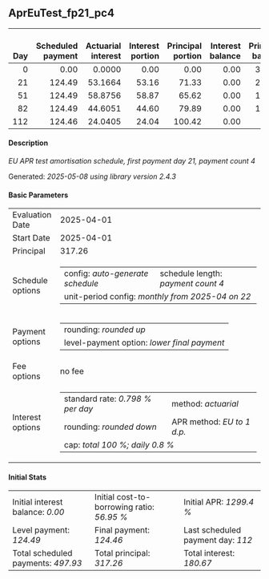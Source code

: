<h2>AprEuTest_fp21_pc4</h2>
<table>
    <thead style="vertical-align: bottom;">
        <th style="text-align: right;">Day</th>
        <th style="text-align: right;">Scheduled payment</th>
        <th style="text-align: right;">Actuarial interest</th>
        <th style="text-align: right;">Interest portion</th>
        <th style="text-align: right;">Principal portion</th>
        <th style="text-align: right;">Interest balance</th>
        <th style="text-align: right;">Principal balance</th>
        <th style="text-align: right;">Total actuarial interest</th>
        <th style="text-align: right;">Total interest</th>
        <th style="text-align: right;">Total principal</th>
    </thead>
    <tr style="text-align: right;">
        <td class="ci00">0</td>
        <td class="ci01" style="white-space: nowrap;">0.00</td>
        <td class="ci02">0.0000</td>
        <td class="ci03">0.00</td>
        <td class="ci04">0.00</td>
        <td class="ci05">0.00</td>
        <td class="ci06">317.26</td>
        <td class="ci07">0.0000</td>
        <td class="ci08">0.00</td>
        <td class="ci09">0.00</td>
    </tr>
    <tr style="text-align: right;">
        <td class="ci00">21</td>
        <td class="ci01" style="white-space: nowrap;">124.49</td>
        <td class="ci02">53.1664</td>
        <td class="ci03">53.16</td>
        <td class="ci04">71.33</td>
        <td class="ci05">0.00</td>
        <td class="ci06">245.93</td>
        <td class="ci07">53.1664</td>
        <td class="ci08">53.16</td>
        <td class="ci09">71.33</td>
    </tr>
    <tr style="text-align: right;">
        <td class="ci00">51</td>
        <td class="ci01" style="white-space: nowrap;">124.49</td>
        <td class="ci02">58.8756</td>
        <td class="ci03">58.87</td>
        <td class="ci04">65.62</td>
        <td class="ci05">0.00</td>
        <td class="ci06">180.31</td>
        <td class="ci07">112.0421</td>
        <td class="ci08">112.03</td>
        <td class="ci09">136.95</td>
    </tr>
    <tr style="text-align: right;">
        <td class="ci00">82</td>
        <td class="ci01" style="white-space: nowrap;">124.49</td>
        <td class="ci02">44.6051</td>
        <td class="ci03">44.60</td>
        <td class="ci04">79.89</td>
        <td class="ci05">0.00</td>
        <td class="ci06">100.42</td>
        <td class="ci07">156.6472</td>
        <td class="ci08">156.63</td>
        <td class="ci09">216.84</td>
    </tr>
    <tr style="text-align: right;">
        <td class="ci00">112</td>
        <td class="ci01" style="white-space: nowrap;">124.46</td>
        <td class="ci02">24.0405</td>
        <td class="ci03">24.04</td>
        <td class="ci04">100.42</td>
        <td class="ci05">0.00</td>
        <td class="ci06">0.00</td>
        <td class="ci07">180.6877</td>
        <td class="ci08">180.67</td>
        <td class="ci09">317.26</td>
    </tr>
</table>
<h4>Description</h4>
<p><i>EU APR test amortisation schedule, first payment day 21, payment count 4</i></p>
<p>Generated: <i>2025-05-08 using library version 2.4.3</i></p>
<h4>Basic Parameters</h4>
<table>
    <tr>
        <td>Evaluation Date</td>
        <td>2025-04-01</td>
    </tr>
    <tr>
        <td>Start Date</td>
        <td>2025-04-01</td>
    </tr>
    <tr>
        <td>Principal</td>
        <td>317.26</td>
    </tr>
    <tr>
        <td>Schedule options</td>
        <td>
            <table>
                <tr>
                    <td>config: <i>auto-generate schedule</i></td>
                    <td>schedule length: <i><i>payment count</i> 4</i></td>
                </tr>
                <tr>
                    <td colspan="2" style="white-space: nowrap;">unit-period config: <i>monthly from 2025-04 on 22</i></td>
                </tr>
            </table>
        </td>
    </tr>
    <tr>
        <td>Payment options</td>
        <td>
            <table>
                <tr>
                    <td>rounding: <i>rounded up</i></td>
                </tr>
                <tr>
                    <td>level-payment option: <i>lower&nbsp;final&nbsp;payment</i></td>
                </tr>
            </table>
        </td>
    </tr>
    <tr>
        <td>Fee options</td>
        <td>no fee
        </td>
    </tr>
    <tr>
        <td>Interest options</td>
        <td>
            <table>
                <tr>
                    <td>standard rate: <i>0.798 % per day</i></td>
                    <td>method: <i>actuarial</i></td>
                </tr>
                <tr>
                    <td>rounding: <i>rounded down</i></td>
                    <td>APR method: <i>EU to 1 d.p.</i></td>
                </tr>
                <tr>
                    <td colspan="2">cap: <i>total 100 %; daily 0.8 %</td>
                </tr>
            </table>
        </td>
    </tr>
</table>
<h4>Initial Stats</h4>
<table>
    <tr>
        <td>Initial interest balance: <i>0.00</i></td>
        <td>Initial cost-to-borrowing ratio: <i>56.95 %</i></td>
        <td>Initial APR: <i>1299.4 %</i></td>
    </tr>
    <tr>
        <td>Level payment: <i>124.49</i></td>
        <td>Final payment: <i>124.46</i></td>
        <td>Last scheduled payment day: <i>112</i></td>
    </tr>
    <tr>
        <td>Total scheduled payments: <i>497.93</i></td>
        <td>Total principal: <i>317.26</i></td>
        <td>Total interest: <i>180.67</i></td>
    </tr>
</table>